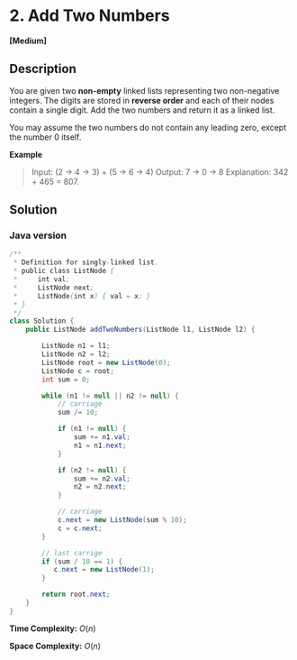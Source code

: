 # 2. Add Two Numbers

**[Medium]**

## Description

You are given two **non-empty** linked lists representing two non-negative integers. The digits are stored in **reverse order** and each of their nodes contain a single digit. Add the two numbers and return it as a linked list.

You may assume the two numbers do not contain any leading zero, except the number 0 itself.

**Example**

> Input: (2 -> 4 -> 3) + (5 -> 6 -> 4)
Output: 7 -> 0 -> 8
Explanation: 342 + 465 = 807.

## Solution

### Java version

```java
/**
 * Definition for singly-linked list.
 * public class ListNode {
 *     int val;
 *     ListNode next;
 *     ListNode(int x) { val = x; }
 * }
 */
class Solution {
    public ListNode addTwoNumbers(ListNode l1, ListNode l2) {

        ListNode n1 = l1;
        ListNode n2 = l2;
        ListNode root = new ListNode(0);
        ListNode c = root;
        int sum = 0;

        while (n1 != null || n2 != null) {
            // carriage
            sum /= 10;

            if (n1 != null) {
                sum += n1.val;
                n1 = n1.next;
            }

            if (n2 != null) {
                sum += n2.val;
                n2 = n2.next;
            }

            // carriage
            c.next = new ListNode(sum % 10);
            c = c.next;
        }

        // last carrige
        if (sum / 10 == 1) {
           c.next = new ListNode(1);
        }

        return root.next;
    }
}
```

**Time Complexity:** $O(n)$

**Space Complexity:** $O(n)$


